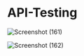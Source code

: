 # API-Testing
![Screenshot (161)](https://user-images.githubusercontent.com/65856872/98549290-95f72780-22c0-11eb-9a56-64f8d31f16ff.png)

![Screenshot (162)](https://user-images.githubusercontent.com/65856872/98551929-e58b2280-22c3-11eb-85f8-4f124244a9a1.png)

